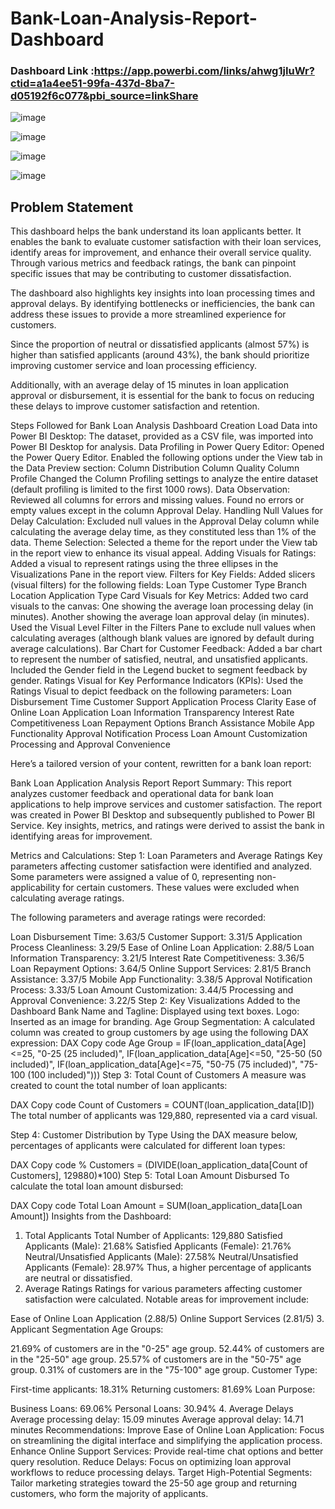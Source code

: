 # Bank-Loan-Analysis-Report-Dashboard

### Dashboard Link :https://app.powerbi.com/links/ahwg1jIuWr?ctid=a1a4ee51-99fa-437d-8ba7-d05192f6c077&pbi_source=linkShare

![image](https://github.com/user-attachments/assets/40b02ef7-7cfc-48bc-b034-bd622042d646)

![image](https://github.com/user-attachments/assets/82603e5e-8d91-4b34-8e49-1804ba1886a3)

![image](https://github.com/user-attachments/assets/3adf333d-f2df-4bd2-b065-662a81421cc4)

![image](https://github.com/user-attachments/assets/016d3031-5b8e-48a0-8c2e-80b0bcaf0e3f)


## Problem Statement


This dashboard helps the bank understand its loan applicants better. It enables the bank to evaluate customer satisfaction with their loan services, identify areas for improvement, and enhance their overall service quality. Through various metrics and feedback ratings, the bank can pinpoint specific issues that may be contributing to customer dissatisfaction.

The dashboard also highlights key insights into loan processing times and approval delays. By identifying bottlenecks or inefficiencies, the bank can address these issues to provide a more streamlined experience for customers.

Since the proportion of neutral or dissatisfied applicants (almost 57%) is higher than satisfied applicants (around 43%), the bank should prioritize improving customer service and loan processing efficiency.

Additionally, with an average delay of 15 minutes in loan application approval or disbursement, it is essential for the bank to focus on reducing these delays to improve customer satisfaction and retention.

Steps Followed for Bank Loan Analysis Dashboard Creation
Load Data into Power BI Desktop:
The dataset, provided as a CSV file, was imported into Power BI Desktop for analysis.
Data Profiling in Power Query Editor:
Opened the Power Query Editor.
Enabled the following options under the View tab in the Data Preview section:
Column Distribution
Column Quality
Column Profile
Changed the Column Profiling settings to analyze the entire dataset (default profiling is limited to the first 1000 rows).
Data Observation:
Reviewed all columns for errors and missing values.
Found no errors or empty values except in the column Approval Delay.
Handling Null Values for Delay Calculation:
Excluded null values in the Approval Delay column while calculating the average delay time, as they constituted less than 1% of the data.
Theme Selection:
Selected a theme for the report under the View tab in the report view to enhance its visual appeal.
Adding Visuals for Ratings:
Added a visual to represent ratings using the three ellipses in the Visualizations Pane in the report view.
Filters for Key Fields:
Added slicers (visual filters) for the following fields:
Loan Type
Customer Type
Branch Location
Application Type
Card Visuals for Key Metrics:
Added two card visuals to the canvas:
One showing the average loan processing delay (in minutes).
Another showing the average loan approval delay (in minutes).
Used the Visual Level Filter in the Filters Pane to exclude null values when calculating averages (although blank values are ignored by default during average calculations).
Bar Chart for Customer Feedback:
Added a bar chart to represent the number of satisfied, neutral, and unsatisfied applicants.
Included the Gender field in the Legend bucket to segment feedback by gender.
Ratings Visual for Key Performance Indicators (KPIs):
Used the Ratings Visual to depict feedback on the following parameters:
Loan Disbursement Time
Customer Support
Application Process Clarity
Ease of Online Loan Application
Loan Information Transparency
Interest Rate Competitiveness
Loan Repayment Options
Branch Assistance
Mobile App Functionality
Approval Notification Process
Loan Amount Customization
Processing and Approval Convenience


Here’s a tailored version of your content, rewritten for a bank loan report:

Bank Loan Application Analysis Report
Report Summary:
This report analyzes customer feedback and operational data for bank loan applications to help improve services and customer satisfaction. The report was created in Power BI Desktop and subsequently published to Power BI Service. Key insights, metrics, and ratings were derived to assist the bank in identifying areas for improvement.

Metrics and Calculations:
Step 1: Loan Parameters and Average Ratings
Key parameters affecting customer satisfaction were identified and analyzed. Some parameters were assigned a value of 0, representing non-applicability for certain customers. These values were excluded when calculating average ratings.

The following parameters and average ratings were recorded:

Loan Disbursement Time: 3.63/5
Customer Support: 3.31/5
Application Process Cleanliness: 3.29/5
Ease of Online Loan Application: 2.88/5
Loan Information Transparency: 3.21/5
Interest Rate Competitiveness: 3.36/5
Loan Repayment Options: 3.64/5
Online Support Services: 2.81/5
Branch Assistance: 3.37/5
Mobile App Functionality: 3.38/5
Approval Notification Process: 3.33/5
Loan Amount Customization: 3.44/5
Processing and Approval Convenience: 3.22/5
Step 2: Key Visualizations Added to the Dashboard
Bank Name and Tagline: Displayed using text boxes.
Logo: Inserted as an image for branding.
Age Group Segmentation: A calculated column was created to group customers by age using the following DAX expression:
DAX
Copy code
Age Group = 
IF(loan_application_data[Age]<=25, "0-25 (25 included)",
IF(loan_application_data[Age]<=50, "25-50 (50 included)",
IF(loan_application_data[Age]<=75, "50-75 (75 included)",
"75-100 (100 included)")))
Step 3: Total Count of Customers
A measure was created to count the total number of loan applicants:

DAX
Copy code
Count of Customers = COUNT(loan_application_data[ID])
The total number of applicants was 129,880, represented via a card visual.

Step 4: Customer Distribution by Type
Using the DAX measure below, percentages of applicants were calculated for different loan types:

DAX
Copy code
% Customers = (DIVIDE(loan_application_data[Count of Customers], 129880)*100)
Step 5: Total Loan Amount Disbursed
To calculate the total loan amount disbursed:

DAX
Copy code
Total Loan Amount = SUM(loan_application_data[Loan Amount])
Insights from the Dashboard:
1. Total Applicants
Total Number of Applicants: 129,880
Satisfied Applicants (Male): 21.68%
Satisfied Applicants (Female): 21.76%
Neutral/Unsatisfied Applicants (Male): 27.58%
Neutral/Unsatisfied Applicants (Female): 28.97%
Thus, a higher percentage of applicants are neutral or dissatisfied.
2. Average Ratings
Ratings for various parameters affecting customer satisfaction were calculated. Notable areas for improvement include:

Ease of Online Loan Application (2.88/5)
Online Support Services (2.81/5)
3. Applicant Segmentation
Age Groups:

21.69% of customers are in the "0-25" age group.
52.44% of customers are in the "25-50" age group.
25.57% of customers are in the "50-75" age group.
0.31% of customers are in the "75-100" age group.
Customer Type:

First-time applicants: 18.31%
Returning customers: 81.69%
Loan Purpose:

Business Loans: 69.06%
Personal Loans: 30.94%
4. Average Delays
Average processing delay: 15.09 minutes
Average approval delay: 14.71 minutes
Recommendations:
Improve Ease of Online Loan Application: Focus on streamlining the digital interface and simplifying the application process.
Enhance Online Support Services: Provide real-time chat options and better query resolution.
Reduce Delays: Focus on optimizing loan approval workflows to reduce processing delays.
Target High-Potential Segments: Tailor marketing strategies toward the 25-50 age group and returning customers, who form the majority of applicants.
